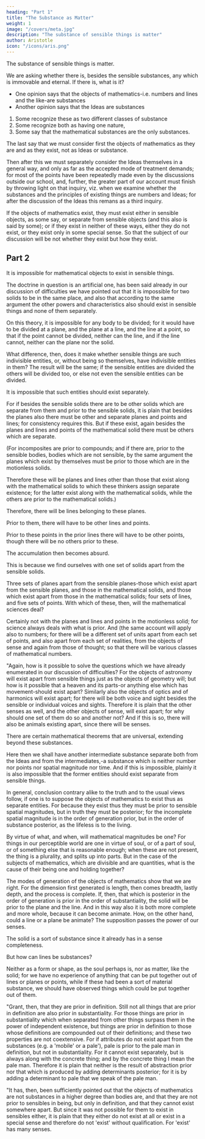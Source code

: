 ```yaml
---
heading: "Part 1"
title: "The Substance as Matter"
weight: 1
image: "/covers/meta.jpg"
description: "The substance of sensible things is matter"
author: Aristotle
icon: "/icons/aris.png"
---
```




The substance of sensible things is matter. <!-- and , dealing in the treatise on physics with matter, and later with the substance which has actual existence.  -->

We are asking whether there is, besides the sensible substances, any which is immovable and eternal. If there is, what is it? 

<!-- is, we must first consider what is said by others, so that, if there is anything which they say wrongly, we may not be liable to the same objections, while, if there is any opinion common to them and us, we shall have no private grievance against ourselves on that account; for one must be content to state some points better than one's predecessors, and others no worse. -->

- One opinion says that the objects of mathematics-i.e. numbers and lines and the like-are substances
- Another opinion says that the Ideas are substances

1. Some recognize these as two different classes of substance
2. Some recognize both as having one nature,
3. Some say that the mathematical substances are the only substances. 

The last say that we must consider first the objects of mathematics as they are and as they exist, not as Ideas or substance. <!-- . , not qualifying them by any other characteristic-not asking, for instance, whether they are in fact Ideas or not, or whether they are the principles and substances of existing things or not, but only whether as objects of mathematics they exist or not, and if they exist, how they exist.  -->

Then after this we must separately consider the Ideas themselves in a general way, and only as far as the accepted mode of treatment demands; for most of the points have been repeatedly made even by the discussions outside our school, and, further, the greater part of our account must finish by throwing light on that inquiry, viz. when we examine whether the substances and the principles of existing things are numbers and Ideas; for after the discussion of the Ideas this remans as a third inquiry.

If the objects of mathematics exist, they must exist either in sensible objects, as some say, or separate from sensible objects (and this also is said by some); or if they exist in neither of these ways, either they do not exist, or they exist only in some special sense. So that the subject of our discussion will be not whether they exist but how they exist.


## Part 2

It is impossible for mathematical objects to exist in sensible things. 

The doctrine in question is an artificial one, has been said already in our discussion of difficulties we have pointed out that it is impossible for two solids to be in the same place, and also that according to the same argument the other powers and characteristics also should exist in sensible things and none of them separately. 

On this theory, it is impossible for any body to be divided; for it would have to be divided at a plane, and the plane at a line, and the line at a point, so that if the point cannot be divided, neither can the line, and if the line cannot, neither can the plane nor the solid. 

What difference, then, does it make whether sensible things are such indivisible entities, or, without being so themselves, have indivisible entities in them? The result will be the same; if the sensible entities are divided the others will be divided too, or else not even the sensible entities can be divided.

It is impossible that such entities should exist separately. 

For if besides the sensible solids there are to be other solids which are separate from them and prior to the sensible solids, it is plain that besides the planes also there must be other and separate planes and points and lines; for consistency requires this. But if these exist, again besides the planes and lines and points of the mathematical solid there must be others which are separate.

(For incomposites are prior to compounds; and if there are, prior to the sensible bodies, bodies which are not sensible, by the same argument the planes which exist by themselves must be prior to those which are in the motionless solids. 

Therefore these will be planes and lines other than those that exist along with the mathematical solids to which these thinkers assign separate existence; for the latter exist along with the mathematical solids, while the others are prior to the mathematical solids.) 

Therefore, there will be lines belonging to these planes. 

Prior to them, there will have to be other lines and points. 

Prior to these points in the prior lines there will have to be other points, though there will be no others prior to these. 

The accumulation then becomes absurd.

This is because we find ourselves with one set of solids apart from the sensible solids. 

Three sets of planes apart from the sensible planes-those which exist apart from the sensible planes, and those in the mathematical solids, and those which exist apart from those in the mathematical solids; four sets of lines, and five sets of points. With which of these, then, will the mathematical sciences deal? 

Certainly not with the planes and lines and points in the motionless solid; for science always deals with what is prior. And (the same account will apply also to numbers; for there will be a different set of units apart from each set of points, and also apart from each set of realities, from the objects of sense and again from those of thought; so that there will be various classes of mathematical numbers.

"Again, how is it possible to solve the questions which we have already enumerated in our discussion of difficulties? For the objects of astronomy will exist apart from sensible things just as the objects of geometry will; but how is it possible that a heaven and its parts-or anything else which has movement-should exist apart? Similarly also the objects of optics and of harmonics will exist apart; for there will be both voice and sight besides the sensible or individual voices and sights. Therefore it is plain that the other senses as well, and the other objects of sense, will exist apart; for why should one set of them do so and another not? And if this is so, there will also be animals existing apart, since there will be senses.

There are certain mathematical theorems that are universal, extending beyond these substances. 

Here then we shall have another intermediate substance separate both from the Ideas and from the intermediates,-a substance which is neither number nor points nor spatial magnitude nor time. And if this is impossible, plainly it is also impossible that the former entities should exist separate from sensible things.

In general, conclusion contrary alike to the truth and to the usual views follow, if one is to suppose the objects of mathematics to exist thus as separate entities. For because they exist thus they must be prior to sensible spatial magnitudes, but in truth they must be posterior; for the incomplete spatial magnitude is in the order of generation prior, but in the order of substance posterior, as the lifeless is to the living.

By virtue of what, and when, will mathematical magnitudes be one? For things in our perceptible world are one in virtue of soul, or of a part of soul, or of something else that is reasonable enough; when these are not present, the thing is a plurality, and splits up into parts. But in the case of the subjects of mathematics, which are divisible and are quantities, what is the cause of their being one and holding together?

The modes of generation of the objects of mathematics show that we are right. For the dimension first generated is length, then comes breadth, lastly depth, and the process is complete. If, then, that which is posterior in the order of generation is prior in the order of substantiality, the solid will be prior to the plane and the line. And in this way also it is both more complete and more whole, because it can become animate. How, on the other hand, could a line or a plane be animate? The supposition passes the power of our senses.

The solid is a sort of substance since it already has in a sense completeness. 

But how can lines be substances? 

Neither as a form or shape, as the soul perhaps is, nor as matter, like the solid; for we have no experience of anything that can be put together out of lines or planes or points, while if these had been a sort of material substance, we should have observed things which could be put together out of them.

"Grant, then, that they are prior in definition. Still not all things that are prior in definition are also prior in substantiality. For those things are prior in substantiality which when separated from other things surpass them in the power of independent existence, but things are prior in definition to those whose definitions are compounded out of their definitions; and these two properties are not coextensive. For if attributes do not exist apart from the substances (e.g. a 'mobile' or a pale'), pale is prior to the pale man in definition, but not in substantiality. For it cannot exist separately, but is always along with the concrete thing; and by the concrete thing I mean the pale man. Therefore it is plain that neither is the result of abstraction prior nor that which is produced by adding determinants posterior; for it is by adding a determinant to pale that we speak of the pale man.

"It has, then, been sufficiently pointed out that the objects of mathematics are not substances in a higher degree than bodies are, and that they are not prior to sensibles in being, but only in definition, and that they cannot exist somewhere apart. But since it was not possible for them to exist in sensibles either, it is plain that they either do not exist at all or exist in a special sense and therefore do not 'exist' without qualification. For 'exist' has many senses.


